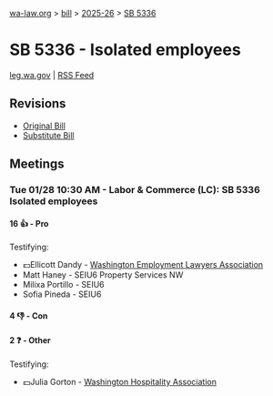 [wa-law.org](/) > [bill](/bill/) > [2025-26](/bill/2025-26/) > [SB 5336](/bill/2025-26/sb/5336/)

# SB 5336 - Isolated employees
[leg.wa.gov](https://app.leg.wa.gov/billsummary?BillNumber=5336&Year=2025&Initiative=false) | [RSS Feed](./rss.xml)

## Revisions
* [Original Bill](1/)
* [Substitute Bill](S/)

## Meetings
### Tue 01/28 10:30 AM - Labor & Commerce (LC): SB 5336 Isolated employees
#### 16 👍 - Pro
Testifying:
* 💵Ellicott Dandy - [Washington Employment Lawyers Association](/org/washington_employment_lawyers_association/)
* Matt Haney - SEIU6 Property Services NW
* Milixa Portillo - SEIU6
* Sofia Pineda - SEIU6

#### 4 👎 - Con

#### 2 ❓ - Other
Testifying:
* 💵Julia Gorton - [Washington Hospitality Association](/org/washington_hospitality_association/)
